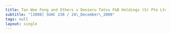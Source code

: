 ```yaml
---
title: Tan Wee Fong and Others v Denieru Tatsu F&B Holdings (S) Pte Ltd
subtitle: "[2008] SGHC 238 / 24\_December\_2008"
tags: null
layout: single
---
```


